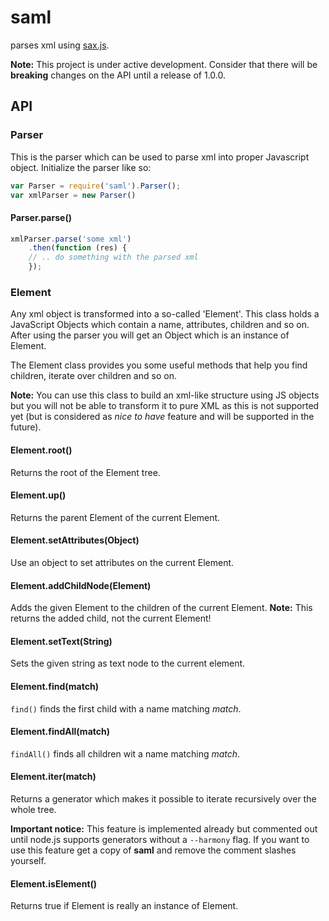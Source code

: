 # saml
parses xml using [sax.js](https://github.com/isaacs/sax-js).

**Note:** This project is under active development. Consider that there will be **breaking** changes on the API until a release of 1.0.0.

## API

### Parser

This is the parser which can be used to parse xml into proper Javascript object. Initialize the parser like so:

```javascript
var Parser = require('saml').Parser();
var xmlParser = new Parser()
```

#### Parser.parse()

```javascript
xmlParser.parse('some xml')
	.then(function (res) {
	// .. do something with the parsed xml
	});
```

### Element

Any xml object is transformed into a so-called 'Element'. This class holds a JavaScript Objects which contain a name, attributes, children and so on. After using the parser you will get an Object which is an instance of Element.

The Element class provides you some useful methods that help you find children, iterate over children and so on.

**Note:** You can use this class to build an xml-like structure using JS objects but you will not be able to transform it to pure XML as this is not supported yet (but is considered as *nice to have* feature and will be supported in the future).

#### Element.root()

Returns the root of the Element tree.

#### Element.up()

Returns the parent Element of the current Element.

#### Element.setAttributes(Object)

Use an object to set attributes on the current Element.

#### Element.addChildNode(Element)

Adds the given Element to the children of the current Element. **Note:** This returns the added child, not the current Element!

#### Element.setText(String)

Sets the given string as text node to the current element.

#### Element.find(match)

`find()` finds the first child with a name matching *match*.

#### Element.findAll(match)

`findAll()` finds all children wit a name matching *match*.

#### Element.iter(match)

Returns a generator which makes it possible to iterate recursively over the whole tree.

**Important notice:** This feature is implemented already but commented out until node.js supports generators without a `--harmony` flag.
If you want to use this feature get a copy of **saml** and remove the comment slashes yourself.

#### Element.isElement()

Returns true if Element is really an instance of Element.